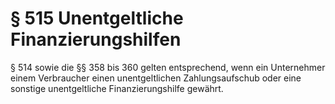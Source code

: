 # § 515 Unentgeltliche Finanzierungshilfen
§ 514 sowie die §§ 358 bis 360 gelten entsprechend, wenn ein Unternehmer einem Verbraucher einen unentgeltlichen Zahlungsaufschub oder eine sonstige unentgeltliche Finanzierungshilfe gewährt.